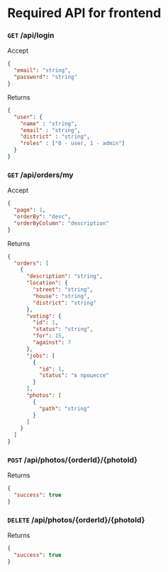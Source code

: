 # Required API for frontend


### ```GET``` /api/login
Accept

```json
{
  "email": "string",
  "password": "string"
}
```

Returns
```json
{
  "user": {
    "name" : "string",
    "email" : "string",
    "district" : "string",
    "roles" : ["0 - user, 1 - admin"]
  }
}
```


### ```GET``` /api/orders/my
Accept

```json
{
  "page": 1,
  "orderBy": "desc",
  "orderByColumn": "description"
}
```

Returns

```json
{
  "orders": [
    {
      "description": "string",
      "location": {
        "street": "string",
        "house": "string",
        "district": "string"
      },
      "voting": {
        "id": 1,
        "status": "string",
        "for": 15,
        "against": 7
      },
      "jobs": [
        {
          "id": 1,
          "status": "в процессе"
        }
      ],
      "photos": [
        {
          "path": "string"
        }
      ]
    }
  ]
}
```



### ```POST``` /api/photos/{orderId}/{photoId}

Returns

```json
{
  "success": true
}
```


### ```DELETE``` /api/photos/{orderId}/{photoId}

Returns

```json
{
  "success": true
}
```


